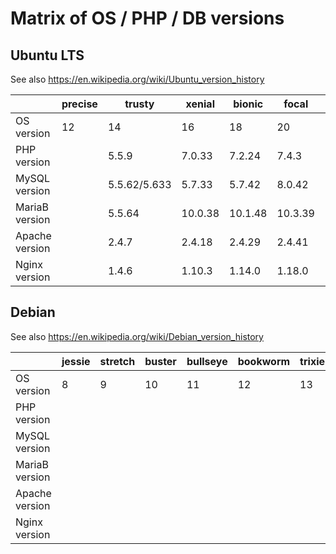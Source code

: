 Matrix of OS / PHP / DB versions
================================

## Ubuntu LTS

See also https://en.wikipedia.org/wiki/Ubuntu_version_history

|                | precise | trusty       | xenial  | bionic  | focal   | jammy   | noble    |
|----------------|---------|--------------|---------|---------|---------|---------|----------|
| OS version     | 12      | 14           | 16      | 18      | 20      | 22      | 24       |
| PHP version    |         | 5.5.9        | 7.0.33  | 7.2.24  | 7.4.3   | 8.1.1   | 8.3.6    |
| MySQL version  |         | 5.5.62/5.633 | 5.7.33  | 5.7.42  | 8.0.42  | 8.0.43  | 8.0.43   |
| MariaB version |         | 5.5.64       | 10.0.38 | 10.1.48 | 10.3.39 | 10.6.22 | 10.11.13 |
| Apache version |         | 2.4.7        | 2.4.18  | 2.4.29  | 2.4.41  | 2.4.52  | 2.4.58   |
| Nginx version  |         | 1.4.6        | 1.10.3  | 1.14.0  | 1.18.0  | 1.18.0  | 1.24.0   |

## Debian

See also https://en.wikipedia.org/wiki/Debian_version_history

|                | jessie | stretch | buster | bullseye | bookworm | trixie | forky |
|----------------|--------|---------|--------|----------|----------|--------|-------|
| OS version     | 8      | 9       | 10     | 11       | 12       | 13     | 14    |
| PHP version    |        |         |        |          |          |        |       |
| MySQL version  |        |         |        |          |          |        |       |
| MariaB version |        |         |        |          |          |        |       |
| Apache version |        |         |        |          |          |        |       |
| Nginx version  |        |         |        |          |          |        |       |
